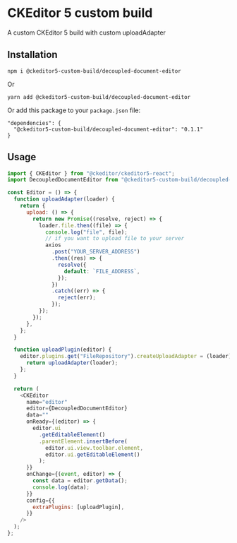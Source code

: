 # CKEditor 5 custom build

A custom CKEditor 5 build with custom uploadAdapter

## Installation

`npm i @ckeditor5-custom-build/decoupled-document-editor`

Or

`yarn add @ckeditor5-custom-build/decoupled-document-editor`

Or add this package to your `package.json` file:

```
"dependencies": {
  "@ckeditor5-custom-build/decoupled-document-editor": "0.1.1"
}
```

## Usage

```javascript
import { CKEditor } from "@ckeditor/ckeditor5-react";
import DecoupledDocumentEditor from "@ckeditor5-custom-build/decoupled-document-editor";

const Editor = () => {
  function uploadAdapter(loader) {
    return {
      upload: () => {
        return new Promise((resolve, reject) => {
          loader.file.then((file) => {
            console.log("file", file);
            // if you want to upload file to your server
            axios
              .post("YOUR_SERVER_ADDRESS")
              .then((res) => {
                resolve({
                  default: `FILE_ADDRESS`,
                });
              })
              .catch((err) => {
                reject(err);
              });
          });
        });
      },
    };
  }

  function uploadPlugin(editor) {
    editor.plugins.get("FileRepository").createUploadAdapter = (loader) => {
      return uploadAdapter(loader);
    };
  }

  return (
    <CKEditor
      name="editor"
      editor={DecoupledDocumentEditor}
      data=""
      onReady={(editor) => {
        editor.ui
          .getEditableElement()
          .parentElement.insertBefore(
            editor.ui.view.toolbar.element,
            editor.ui.getEditableElement()
          );
      }}
      onChange={(event, editor) => {
        const data = editor.getData();
        console.log(data);
      }}
      config={{
        extraPlugins: [uploadPlugin],
      }}
    />
  );
};
```

